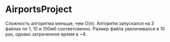 # AirportsProject

Сложность алгоритма меньше, чем O(n). 
Алгоритм запускался на 3 файлах по 1, 10 и 100мб соответсвенно. 
Размер файла увеличивался в 10 раз, однако затраченное время в ~4.
